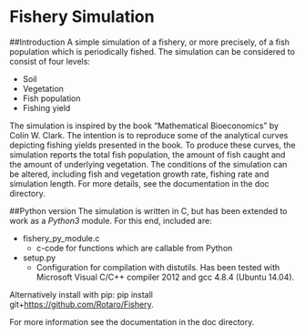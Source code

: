 # Fishery Simulation

##Introduction
A simple simulation of a fishery, or more precisely, of a fish population which is periodically fished. The 
simulation can be considered to consist of four levels:

- Soil
- Vegetation
- Fish population
- Fishing yield

The simulation is inspired by the book “Mathematical Bioeconomics” by Colin W. Clark. The intention is to reproduce 
some of the analytical curves depicting fishing yields presented in the book. To produce these curves, the simulation
reports the total fish population, the amount of fish caught and the amount of underlying vegetation. The conditions of 
the simulation can be altered, including fish and vegetation growth rate, fishing rate and simulation length. For more 
details, see the documentation in the doc directory.

##Python version
The simulation is written in C, but has been extended to work as a _Python3_ module. For this end, included are:

- fishery_py_module.c
  - c-code for functions which are callable from Python
- setup.py
  - Configuration for compilation with distutils. Has been tested with Microsoft Visual C/C++ compiler 2012 and gcc 4.8.4 (Ubuntu 14.04).
  
Alternatively install with pip: pip install git+https://github.com/Rotaro/Fishery.

For more information see the documentation in the doc directory.
